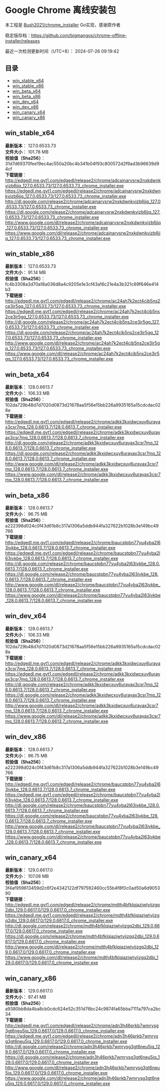 # Google Chrome 离线安装包
本工程是 [Bush2021/chrome_installer](https://github.com/Bush2021/chrome_installer) Go实现，感谢原作者

稳定版存档：<https://github.com/bigmangos/chrome-offline-installer/releases>

最近一次检测更新时间（UTC+8）：
2024-07-26 09:19:42

## 目录
* [win_stable_x64](https://github.com/bigmangos/chrome-offline-installer?tab=readme-ov-file#win_stable_x64)
* [win_stable_x86](https://github.com/bigmangos/chrome-offline-installer?tab=readme-ov-file#win_stable_x86)
* [win_beta_x64](https://github.com/bigmangos/chrome-offline-installer?tab=readme-ov-file#win_beta_x64)
* [win_beta_x86](https://github.com/bigmangos/chrome-offline-installer?tab=readme-ov-file#win_beta_x86)
* [win_dev_x64](https://github.com/bigmangos/chrome-offline-installer?tab=readme-ov-file#win_dev_x64)
* [win_dev_x86](https://github.com/bigmangos/chrome-offline-installer?tab=readme-ov-file#win_dev_x86)
* [win_canary_x64](https://github.com/bigmangos/chrome-offline-installer?tab=readme-ov-file#win_canary_x64)
* [win_canary_x86](https://github.com/bigmangos/chrome-offline-installer?tab=readme-ov-file#win_canary_x86)

## win_stable_x64
**最新版本**： 127.0.6533.73  
**文件大小**： 101.78 MB  
**校验值（Sha256）**： 31d7d69370fee19ec4ac550a20bc4b341b04f93c800572d2f9ad3b96639d94cf  
**下载链接**：
http://edgedl.me.gvt1.com/edgedl/release2/chrome/adcainarvsrw2nxkdwnkvjzb6jjq_127.0.6533.73/127.0.6533.73_chrome_installer.exe
https://edgedl.me.gvt1.com/edgedl/release2/chrome/adcainarvsrw2nxkdwnkvjzb6jjq_127.0.6533.73/127.0.6533.73_chrome_installer.exe
http://dl.google.com/release2/chrome/adcainarvsrw2nxkdwnkvjzb6jjq_127.0.6533.73/127.0.6533.73_chrome_installer.exe
https://dl.google.com/release2/chrome/adcainarvsrw2nxkdwnkvjzb6jjq_127.0.6533.73/127.0.6533.73_chrome_installer.exe
http://www.google.com/dl/release2/chrome/adcainarvsrw2nxkdwnkvjzb6jjq_127.0.6533.73/127.0.6533.73_chrome_installer.exe
https://www.google.com/dl/release2/chrome/adcainarvsrw2nxkdwnkvjzb6jjq_127.0.6533.73/127.0.6533.73_chrome_installer.exe
## win_stable_x86
**最新版本**： 127.0.6533.73  
**文件大小**： 91.14 MB  
**校验值（Sha256）**： fc4b3308a3d70a18a036d8a4c9205e1e3cf43a16c21e4a3b321c69f646e414b3  
**下载链接**：
http://edgedl.me.gvt1.com/edgedl/release2/chrome/ac24ah7k2ect4cib5ns2ce3ir5gq_127.0.6533.73/127.0.6533.73_chrome_installer.exe
https://edgedl.me.gvt1.com/edgedl/release2/chrome/ac24ah7k2ect4cib5ns2ce3ir5gq_127.0.6533.73/127.0.6533.73_chrome_installer.exe
http://dl.google.com/release2/chrome/ac24ah7k2ect4cib5ns2ce3ir5gq_127.0.6533.73/127.0.6533.73_chrome_installer.exe
https://dl.google.com/release2/chrome/ac24ah7k2ect4cib5ns2ce3ir5gq_127.0.6533.73/127.0.6533.73_chrome_installer.exe
http://www.google.com/dl/release2/chrome/ac24ah7k2ect4cib5ns2ce3ir5gq_127.0.6533.73/127.0.6533.73_chrome_installer.exe
https://www.google.com/dl/release2/chrome/ac24ah7k2ect4cib5ns2ce3ir5gq_127.0.6533.73/127.0.6533.73_chrome_installer.exe
## win_beta_x64
**最新版本**： 128.0.6613.7  
**文件大小**： 106.33 MB  
**校验值（Sha256）**： 102da729b48d7d7020d0873d21678aa5f56e15bb226a9935165a15cdcdac028e  
**下载链接**：
http://edgedl.me.gvt1.com/edgedl/release2/chrome/adkk3kxidwcxuy6urayax3csr7mq_128.0.6613.7/128.0.6613.7_chrome_installer.exe
https://edgedl.me.gvt1.com/edgedl/release2/chrome/adkk3kxidwcxuy6urayax3csr7mq_128.0.6613.7/128.0.6613.7_chrome_installer.exe
http://dl.google.com/release2/chrome/adkk3kxidwcxuy6urayax3csr7mq_128.0.6613.7/128.0.6613.7_chrome_installer.exe
https://dl.google.com/release2/chrome/adkk3kxidwcxuy6urayax3csr7mq_128.0.6613.7/128.0.6613.7_chrome_installer.exe
http://www.google.com/dl/release2/chrome/adkk3kxidwcxuy6urayax3csr7mq_128.0.6613.7/128.0.6613.7_chrome_installer.exe
https://www.google.com/dl/release2/chrome/adkk3kxidwcxuy6urayax3csr7mq_128.0.6613.7/128.0.6613.7_chrome_installer.exe
## win_beta_x86
**最新版本**： 128.0.6613.7  
**文件大小**： 96.75 MB  
**校验值（Sha256）**： a222398d024c0f43d61b8c317a1306a5ddb944fa327622b1028b3e149bc49766  
**下载链接**：
http://edgedl.me.gvt1.com/edgedl/release2/chrome/baucstpbn77yu4yba2l63ivkbe_128.0.6613.7/128.0.6613.7_chrome_installer.exe
https://edgedl.me.gvt1.com/edgedl/release2/chrome/baucstpbn77yu4yba2l63ivkbe_128.0.6613.7/128.0.6613.7_chrome_installer.exe
http://dl.google.com/release2/chrome/baucstpbn77yu4yba2l63ivkbe_128.0.6613.7/128.0.6613.7_chrome_installer.exe
https://dl.google.com/release2/chrome/baucstpbn77yu4yba2l63ivkbe_128.0.6613.7/128.0.6613.7_chrome_installer.exe
http://www.google.com/dl/release2/chrome/baucstpbn77yu4yba2l63ivkbe_128.0.6613.7/128.0.6613.7_chrome_installer.exe
https://www.google.com/dl/release2/chrome/baucstpbn77yu4yba2l63ivkbe_128.0.6613.7/128.0.6613.7_chrome_installer.exe
## win_dev_x64
**最新版本**： 128.0.6613.7  
**文件大小**： 106.33 MB  
**校验值（Sha256）**： 102da729b48d7d7020d0873d21678aa5f56e15bb226a9935165a15cdcdac028e  
**下载链接**：
http://edgedl.me.gvt1.com/edgedl/release2/chrome/adkk3kxidwcxuy6urayax3csr7mq_128.0.6613.7/128.0.6613.7_chrome_installer.exe
https://edgedl.me.gvt1.com/edgedl/release2/chrome/adkk3kxidwcxuy6urayax3csr7mq_128.0.6613.7/128.0.6613.7_chrome_installer.exe
http://dl.google.com/release2/chrome/adkk3kxidwcxuy6urayax3csr7mq_128.0.6613.7/128.0.6613.7_chrome_installer.exe
https://dl.google.com/release2/chrome/adkk3kxidwcxuy6urayax3csr7mq_128.0.6613.7/128.0.6613.7_chrome_installer.exe
http://www.google.com/dl/release2/chrome/adkk3kxidwcxuy6urayax3csr7mq_128.0.6613.7/128.0.6613.7_chrome_installer.exe
https://www.google.com/dl/release2/chrome/adkk3kxidwcxuy6urayax3csr7mq_128.0.6613.7/128.0.6613.7_chrome_installer.exe
## win_dev_x86
**最新版本**： 128.0.6613.7  
**文件大小**： 96.75 MB  
**校验值（Sha256）**： a222398d024c0f43d61b8c317a1306a5ddb944fa327622b1028b3e149bc49766  
**下载链接**：
http://edgedl.me.gvt1.com/edgedl/release2/chrome/baucstpbn77yu4yba2l63ivkbe_128.0.6613.7/128.0.6613.7_chrome_installer.exe
https://edgedl.me.gvt1.com/edgedl/release2/chrome/baucstpbn77yu4yba2l63ivkbe_128.0.6613.7/128.0.6613.7_chrome_installer.exe
http://dl.google.com/release2/chrome/baucstpbn77yu4yba2l63ivkbe_128.0.6613.7/128.0.6613.7_chrome_installer.exe
https://dl.google.com/release2/chrome/baucstpbn77yu4yba2l63ivkbe_128.0.6613.7/128.0.6613.7_chrome_installer.exe
http://www.google.com/dl/release2/chrome/baucstpbn77yu4yba2l63ivkbe_128.0.6613.7/128.0.6613.7_chrome_installer.exe
https://www.google.com/dl/release2/chrome/baucstpbn77yu4yba2l63ivkbe_128.0.6613.7/128.0.6613.7_chrome_installer.exe
## win_canary_x64
**最新版本**： 129.0.6617.0  
**文件大小**： 107.08 MB  
**校验值（Sha256）**： 3f4af959613459d2c6f2e4342122df797592460cc55b4f8f0c0ad50a6d905390  
**下载链接**：
http://edgedl.me.gvt1.com/edgedl/release2/chrome/mdth4bfklqjazjwtyijzgq2dbi_129.0.6617.0/129.0.6617.0_chrome_installer.exe
https://edgedl.me.gvt1.com/edgedl/release2/chrome/mdth4bfklqjazjwtyijzgq2dbi_129.0.6617.0/129.0.6617.0_chrome_installer.exe
http://dl.google.com/release2/chrome/mdth4bfklqjazjwtyijzgq2dbi_129.0.6617.0/129.0.6617.0_chrome_installer.exe
https://dl.google.com/release2/chrome/mdth4bfklqjazjwtyijzgq2dbi_129.0.6617.0/129.0.6617.0_chrome_installer.exe
http://www.google.com/dl/release2/chrome/mdth4bfklqjazjwtyijzgq2dbi_129.0.6617.0/129.0.6617.0_chrome_installer.exe
https://www.google.com/dl/release2/chrome/mdth4bfklqjazjwtyijzgq2dbi_129.0.6617.0/129.0.6617.0_chrome_installer.exe
## win_canary_x86
**最新版本**： 129.0.6617.0  
**文件大小**： 97.41 MB  
**校验值（Sha256）**： a9380bb8da4ba8cb0cdc624e52c351d76bc24c9874fa65bba7111a797ca2bc34  
**下载链接**：
http://edgedl.me.gvt1.com/edgedl/release2/chrome/adn3h46prkb7wmrysg3gt6neu5iq_129.0.6617.0/129.0.6617.0_chrome_installer.exe
https://edgedl.me.gvt1.com/edgedl/release2/chrome/adn3h46prkb7wmrysg3gt6neu5iq_129.0.6617.0/129.0.6617.0_chrome_installer.exe
http://dl.google.com/release2/chrome/adn3h46prkb7wmrysg3gt6neu5iq_129.0.6617.0/129.0.6617.0_chrome_installer.exe
https://dl.google.com/release2/chrome/adn3h46prkb7wmrysg3gt6neu5iq_129.0.6617.0/129.0.6617.0_chrome_installer.exe
http://www.google.com/dl/release2/chrome/adn3h46prkb7wmrysg3gt6neu5iq_129.0.6617.0/129.0.6617.0_chrome_installer.exe
https://www.google.com/dl/release2/chrome/adn3h46prkb7wmrysg3gt6neu5iq_129.0.6617.0/129.0.6617.0_chrome_installer.exe
